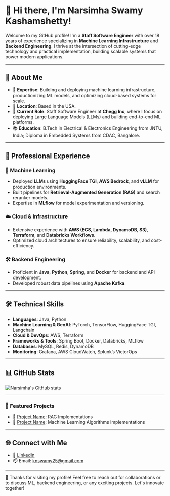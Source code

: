 # 👋 Hi there, I'm Narsimha Swamy Kashamshetty!  

Welcome to my GitHub profile! I'm a **Staff Software Engineer** with over 18 years of experience specializing in **Machine Learning Infrastructure** and **Backend Engineering**. I thrive at the intersection of cutting-edge technology and practical implementation, building scalable systems that power modern applications.

---

## 🚀 About Me

- 🌟 **Expertise**: Building and deploying machine learning infrastructure, productionizing ML models, and optimizing cloud-based systems for scale.
- 📍 **Location**: Based in the USA.
- 🎯 **Current Role**: Staff Software Engineer at **Chegg Inc**, where I focus on deploying Large Language Models (LLMs) and building end-to-end ML platforms.
- 📚 **Education**: B.Tech in Electrical & Electronics Engineering from JNTU, India; Diploma in Embedded Systems from CDAC, Bangalore.

---

## 💼 Professional Experience

### 🧠 Machine Learning
- Deployed **LLMs** using **HuggingFace TGI**, **AWS Bedrock**, and **vLLM** for production environments.
- Built pipelines for **Retrieval-Augmented Generation (RAG)** and search reranker models.
- Expertise in **MLflow** for model experimentation and versioning.

### ☁️ Cloud & Infrastructure
- Extensive experience with **AWS (ECS, Lambda, DynamoDB, S3)**, **Terraform**, and **Databricks Workflows**.
- Optimized cloud architectures to ensure reliability, scalability, and cost-efficiency.

### 🛠️ Backend Engineering
- Proficient in **Java**, **Python**, **Spring**, and **Docker** for backend and API development.
- Developed robust data pipelines using **Apache Kafka**.

---

## 🛠️ Technical Skills

- **Languages**: Java, Python
- **Machine Learning & GenAI**: PyTorch, TensorFlow, HuggingFace TGI, Langchain
- **Cloud & DevOps**: AWS, Terraform
- **Frameworks & Tools**: Spring Boot, Docker, Databricks, MLflow
- **Databases**: MySQL, Redis, DynamoDB
- **Monitoring**: Grafana, AWS CloudWatch, Splunk’s VictorOps

---

## 📊 GitHub Stats

![Narsimha's GitHub stats](https://github-readme-stats.vercel.app/api?username=knswamy25&show_icons=true&theme=radical)

---

### 📝 Featured Projects
- 🔗 [Project Name](#): RAG Implementations
- 🔗 [Project Name](#): Machine Learning Algorithms Implementations

---


## 🌐 Connect with Me

- 💼 [LinkedIn](https://www.linkedin.com/in/narsimha-swamy-kashamshetty-17ba5a23)
- 📫 Email: knswamy25@gmail.com

---



🌟 Thanks for visiting my profile! Feel free to reach out for collaborations or to discuss ML, backend engineering, or any exciting projects. Let's innovate together!
